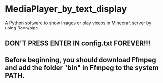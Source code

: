 # MediaPlayer_by_text_display
A Python software to show images or play videos in Minecraft server by using Rcon/pipe.  

## DON'T PRESS ENTER IN config.txt FOREVER!!!  

## Before beginning, you should download Ffmpeg and add the folder "bin" in Ffmpeg to the system PATH.  

